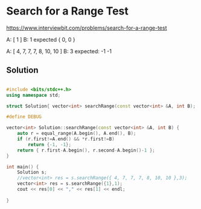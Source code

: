 # Search for a Range Test

https://www.interviewbit.com/problems/search-for-a-range-test



A: [ 1 ]
B: 1
expected { 0, 0 }

A: [ 4, 7, 7, 7, 8, 10, 10 ]
B: 3
expected: -1 -1

## Solution

```cpp

#include <bits/stdc++.h>
using namespace std;

struct Solution{ vector<int> searchRange(const vector<int> &A, int B); };

#define DEBUG

vector<int> Solution::searchRange(const vector<int> &A, int B) {
    auto r = equal_range(A.begin(), A.end(), B);
    if (r.first!=A.end() && *r.first!=B)
        return {-1, -1};
    return { r.first-A.begin(), r.second-A.begin()-1 };
}

int main() {
    Solution s;
    //vector<int> res = s.searchRange({ 4, 7, 7, 7, 8, 10, 10 },3);
    vector<int> res = s.searchRange({1},1);
    cout << res[0] << "," << res[1] << endl;
    
}
```
